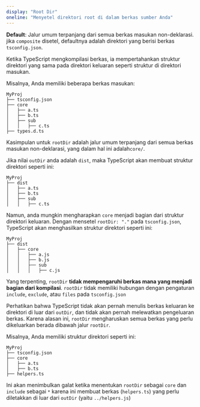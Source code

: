 ```yaml
---
display: "Root Dir"
oneline: "Menyetel direktori root di dalam berkas sumber Anda"
---
```


**Default**: Jalur umum terpanjang dari semua berkas masukan non-deklarasi. jika `composite` disetel, defaultnya adalah direktori yang berisi berkas `tsconfig.json`.

Ketika TypeScript mengkompilasi berkas, ia mempertahankan struktur direktori yang sama pada direktori keluaran seperti struktur di direktori masukan.

Misalnya, Anda memiliki beberapa berkas masukan:

```
MyProj
├── tsconfig.json
├── core
│   ├── a.ts
│   ├── b.ts
│   ├── sub
│   │   ├── c.ts
├── types.d.ts
```

Kasimpulan untuk `rootDir` adalah jalur umum terpanjang dari semua berkas masukan non-deklarasi, yang dalam hal ini adalah`core/`.

Jika nilai `outDir` anda adalah `dist`, maka TypeScript akan membuat struktur direktori seperti ini:

```
MyProj
├── dist
│   ├── a.ts
│   ├── b.ts
│   ├── sub
│   │   ├── c.ts
```

Namun, anda mungkin mengharapkan `core` menjadi bagian dari struktur direktori keluaran.
Dengan mensetel `rootDir: "."` pada `tsconfig.json`, TypeScript akan menghasilkan struktur direktori seperti ini:

```
MyProj
├── dist
│   ├── core
│   │   ├── a.js
│   │   ├── b.js
│   │   ├── sub
│   │   │   ├── c.js
```

Yang terpenting, `rootDir` **tidak mempengaruhi berkas mana yang menjadi bagian dari kompilasi**.
`rootDir` tidak memiliki hubungan dengan pengaturan `include`, `exclude`, atau `files` pada `tsconfig.json`

Perhatikan bahwa TypeScript tidak akan pernah menulis berkas keluaran ke direktori di luar dari `outDir`, dan tidak akan pernah melewatkan pengeluaran berkas.
Karena alasan ini, `rootDir` mengharuskan semua berkas yang perlu dikeluarkan berada dibawah jalur `rootDir`.

Misalnya, Anda memiliki struktur direktori seperti ini:

```
MyProj
├── tsconfig.json
├── core
│   ├── a.ts
│   ├── b.ts
├── helpers.ts
```

Ini akan menimbulkan galat ketika menentukan `rootDir` sebagai `core` dan `include` sebagai `*` karena ini membuat berkas (`helpers.ts`) yang perlu diletakkan di luar dari `outDir` (yaitu `../helpers.js`)
